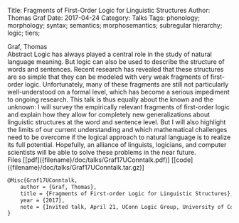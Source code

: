 Title: Fragments of First-Order Logic for Linguistic Structures
Author: Thomas Graf
Date: 2017-04-24
Category: Talks
Tags: phonology; morphology; syntax; semantics; morphosemantics; subregular hierarchy; logic; tiers;

<div markdown class="authors">
Graf, Thomas
</div>

<div markdown class="abstract">
<span id="abstract-title">Abstract</span>
Logic has always played a central role in the study of natural  language meaning.
But logic can also be used to describe the structure  of words and sentences.
Recent research has revealed that these  structures are so simple that they can be modeled with very weak  fragments of first-order logic.
Unfortunately, many of these fragments  are still not particularly well-understood on a formal level, which  has become a serious impediment to ongoing research.
This talk is thus  equally about the known and the unknown:
I will survey the empirically  relevant fragments of first-order logic and explain how they allow for  completely new generalizations about linguistic structures at the word and sentence level.
But I will also highlight the limits of our current understanding and which mathematical challenges need to be overcome if the logical approach to natural language is to realize its full potential.
Hopefully, an alliance of linguists, logicians, and computer scientists will be able to solve these problems in the near future.
</div>

<div markdown class="files">
<span id="files-title">Files</span>
[[pdf]({filename}/doc/talks/Graf17UConntalk.pdf)]
[[code]({filename}/doc/talks/Graf17UConntalk.tar.gz)]
</div>

~~~latex
@Misc{Graf17UConntalk,
    author = {Graf, Thomas},
    title = {Fragments of First-order Logic for Linguistic Structures},
    year = {2017},
    note = {Invited talk, April 21, UConn Logic Group, University of Connecticut, Storrs, CT}
}
~~~
